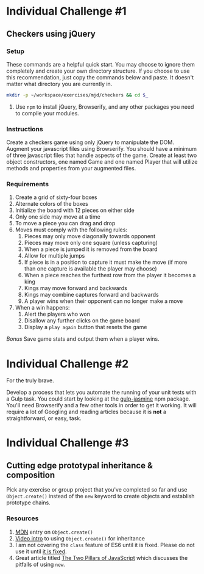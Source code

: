<a id="challenge-1"></a>
# Individual Challenge \#1

## Checkers using jQuery

### Setup
These commands are a helpful quick start. You may choose to ignore them completely and create your own directory structure. If you choose to use this recommendation, just copy the commands below and paste. It doesn't matter what directory you are currently in.

```bash
mkdir -p ~/workspace/exercises/mjd/checkers && cd $_
```

1. Use `npm` to install jQuery, Browserify, and any other packages you need to compile your modules.

### Instructions
Create a checkers game using only jQuery to manipulate the DOM. Augment your javascript files using Browserify. You should have a minimum of three javascript files that handle aspects of the game. Create at least two object constructors, one named Game and one named Player that will utilize methods and properties from your augmented files.

### Requirements

1. Create a grid of sixty-four boxes
1. Alternate colors of the boxes
1. Initialize the board with 12 pieces on either side
1. Only one side may move at a time
1. To move a piece you can drag and drop
1. Moves must comply with the following rules:
    1. Pieces may only move diagonally towards opponent
    1. Pieces may move only one square (unless capturing)
    1. When a piece is jumped it is removed from the board
    1. Allow for multiple jumps
    1. If piece is in a position to capture it must make the move (if more than one capture is available the player may choose)
    1. When a piece reaches the furthest row from the player it becomes a king
    1. Kings may move forward and backwards
    1. Kings may combine captures forward and backwards
    1. A player wins when their opponent can no longer make a move
1. When a win happens:
    1. Alert the players who won
    1. Disallow any further clicks on the game board
    1. Display a `play again` button that resets the game

*Bonus* Save game stats and output them when a player wins.



<a id="challenge-2"></a>
# Individual Challenge \#2

For the truly brave.

Develop a process that lets you automate the running of your unit tests with a Gulp task. You could start by looking at the [gulp-jasmine](https://www.npmjs.com/package/gulp-jasmine) npm package. You'll need Browserify and a few other tools in order to get it working. It will require a lot of Googling and reading articles because it is **not** a straightforward, or easy, task.

<a id="challenge-3"></a>
# Individual Challenge \#3

## Cutting edge prototypal inheritance & composition

Pick any exercise or group project that you've completed so far and use `Object.create()` instead of the `new` keyword to create objects and establish prototype chains.

### Resources

1. [MDN](https://developer.mozilla.org/en-US/docs/Web/JavaScript/Reference/Global_Objects/Object/create) entry on `Object.create()`
1. [Video intro](https://www.youtube.com/watch?v=giJV6boOLxU) to using `Object.create()` for inheritance
1. I am not covering the `class` feature of ES6 until it is fixed. Please do not use it until [it is fixed](https://medium.com/javascript-scene/how-to-fix-the-es6-class-keyword-2d42bb3f4caf#).
1. Great article titled [The Two Pillars of JavaScript](https://medium.com/javascript-scene/the-two-pillars-of-javascript-ee6f3281e7f3#.8a0kdyghs) which discusses the pitfalls of using `new`.